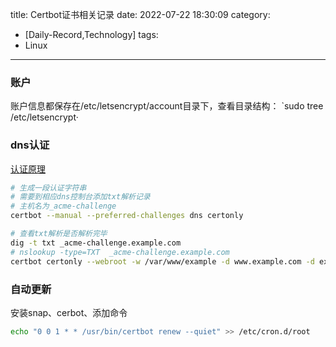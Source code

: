 title: Certbot证书相关记录
date: 2022-07-22 18:30:09
category:
- [Daily-Record,Technology]
tags:
- Linux
---
<!--more-->
### 账户
账户信息都保存在/etc/letsencrypt/account目录下，查看目录结构：
`sudo tree /etc/letsencrypt·



### dns认证
[认证原理](https://letsencrypt.org/zh-cn/how-it-works/)
``` sh
# 生成一段认证字符串
# 需要到相应dns控制台添加txt解析记录
# 主机名为_acme-challenge
certbot --manual --preferred-challenges dns certonly

# 查看txt解析是否解析完毕
dig -t txt _acme-challenge.example.com
# nslookup -type=TXT  _acme-challenge.example.com
certbot certonly --webroot -w /var/www/example -d www.example.com -d example.com -w /var/www/other -d other.example.net -d another.other.example.net
```


### 自动更新

安装snap、cerbot、添加命令
``` sh
echo "0 0 1 * * /usr/bin/certbot renew --quiet" >> /etc/cron.d/root
````


